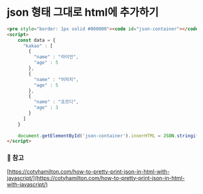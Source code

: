 # json 형태 그대로 html에 추가하기

```html
<pre style="border: 1px solid #000000"><code id="json-container"></code></pre>
<script>
    const data = {
      "kakao" : [
        {
          "name" : "라이언",
          "age" : 5
        },
        {
          "name" : "어피치",
          "age" : 5
        },
        {
          "name" : "죠르디",
          "age" : 3
        }
      ]
    }
    
    document.getElementById('json-container').innerHTML = JSON.stringify(data, null, 2);
</script>
```

### 🔗 참고
[https://cotyhamilton.com/how-to-pretty-print-json-in-html-with-javascript/](https://cotyhamilton.com/how-to-pretty-print-json-in-html-with-javascript/)
